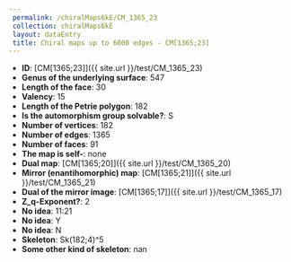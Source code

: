 ```yaml
--- 
 permalink: /chiralMaps6kE/CM_1365_23 
 collection: chiralMaps6kE
 layout: dataEntry
 title: Chiral maps up to 6000 edges - CM[1365;23]
---
```


- **ID**: [CM[1365;23]]({{ site.url }}/test/CM_1365_23)
- **Genus of the underlying surface**: 547
- **Length of the face**: 30
- **Valency**: 15
- **Length of the Petrie polygon**: 182
- **Is the automorphism group solvable?**: S
- **Number of vertices**: 182
- **Number of edges**: 1365
- **Number of faces**: 91
- **The map is self-**: none
- **Dual map**: [CM[1365;20]]({{ site.url }}/test/CM_1365_20)
- **Mirror (enantihomorphic) map**: [CM[1365;21]]({{ site.url }}/test/CM_1365_21)
- **Dual of the mirror image**: [CM[1365;17]]({{ site.url }}/test/CM_1365_17)
- **Z_q-Exponent?**: 2
- **No idea**:  11:21
- **No idea**: Y
- **No idea**: N
- **Skeleton**: Sk(182;4)^5
- **Some other kind of skeleton**: nan
